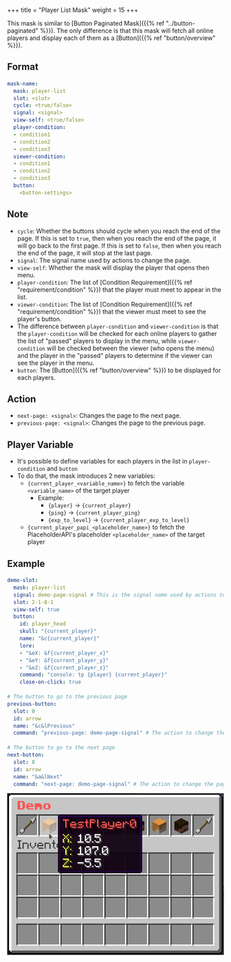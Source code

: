 +++
title = "Player List Mask"
weight = 15
+++

This mask is similar to [Button Paginated Mask]({{% ref "../button-paginated" %}}). The only difference is that this mask will fetch all online players and display each of them as a [Button]({{% ref "button/overview" %}}).

## Format

```yaml
mask-name:
  mask: player-list
  slot: <slot>
  cycle: <true/false>
  signal: <signal>
  view-self: <true/false>
  player-condition:
  - condition1
  - condition2
  - condition3
  viewer-condition:
  - condition1
  - condition2
  - condition3
  button:
    <button-settings>
```

## Note

* `cycle`: Whether the buttons should cycle when you reach the end of the page. If this is set to `true`, then when you reach the end of the page, it will go back to the first page. If this is set to `false`, then when you reach the end of the page, it will stop at the last page.
* `signal`: The signal name used by actions to change the page.
* `view-self`: Whether the mask will display the player that opens then menu.
* `player-condition`: The list of [Condition Requirement]({{% ref "requirement/condition" %}}) that the player must meet to appear in the list.
* `viewer-condition`: The list of [Condition Requirement]({{% ref "requirement/condition" %}}) that the viewer must meet to see the player's button.
* The difference between `player-condition` and `viewer-condition` is that the `player-condition` will be checked for each online players to gather the list of "passed" players to display in the menu, while `viewer-condition` will be checked between the viewer (who opens the menu) and the player in the "passed" players to determine if the viewer can see the player in the menu.
* `button`: The [Button]({{% ref "button/overview" %}}) to be displayed for each players.

## Action

* `next-page: <signal>`: Changes the page to the next page.
* `previous-page: <signal>`: Changes the page to the previous page.

## Player Variable

* It's possible to define variables for each players in the list in `player-condition` and `button`
* To do that, the mask introduces 2 new variables:
  * `{current_player_<variable_name>}` to fetch the variable `<variable_name>` of the target player
    * Example:
      * `{player}` -> `{current_player}`
      * `{ping}` -> `{current_player_ping}`
      * `{exp_to_level}` -> `{current_player_exp_to_level}`
  * `{current_player_papi_<placeholder_name>}` to fetch the PlaceholderAPI's placeholder `<placeholder_name>` of the target player

## Example

```yaml
demo-slot:
  mask: player-list
  signal: demo-page-signal # This is the signal name used by actions to change the page.
  slot: 2-1-8-1
  view-self: true
  button:
    id: player_head
    skull: "{current_player}"
    name: "&c{current_player}"
    lore:
    - "&eX: &f{current_player_x}"
    - "&eY: &f{current_player_y}"
    - "&eZ: &f{current_player_z}"
    command: "console: tp {player} {current_player}"
    close-on-click: true

# The button to go to the previous page
previous-button:
  slot: 0
  id: arrow
  name: "&c&lPrevious"
  command: "previous-page: demo-page-signal" # The action to change the page

# The button to go to the next page
next-button:
  slot: 8
  id: arrow
  name: "&a&lNext"
  command: "next-page: demo-page-signal" # The action to change the page
```

![Player List 1](player-list-1.gif)
